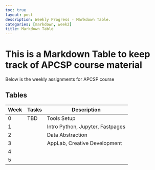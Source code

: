```yaml
---
toc: true
layout: post
description: Weekly Progress - Markdown Table.
categories: [markdown, week2]
title: Markdown Table
---
```

# This is a Markdown Table to keep track of APCSP course material
Below is the weekly assignments for APCSP course

## Tables

| Week |Tasks | Description |
|-|-|-|
| 0  | TBD | Tools Setup |
| 1  | | Intro Python, Jupyter, Fastpages |
| 2  |  | Data Abstraction  |
| 3  |  | AppLab, Creative Development|
| 4  | |  |
| 5  |  |  |




